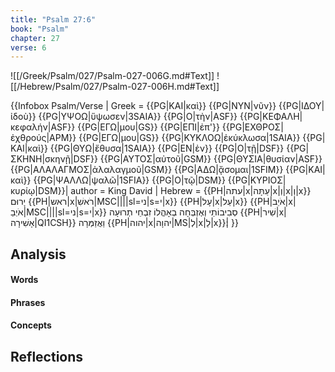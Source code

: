 ```yaml
---
title: "Psalm 27:6"
book: "Psalm"
chapter: 27
verse: 6
---
```

![[/Greek/Psalm/027/Psalm-027-006G.md#Text]]
![[/Hebrew/Psalm/027/Psalm-027-006H.md#Text]]

{{Infobox Psalm/Verse |
  Greek = {{PG|ΚΑΙ|καὶ}} {{PG|ΝΥΝ|νῦν}} {{PG|ΙΔΟΥ|ἰδοὺ}} {{PG|ΥΨΟΩ|ὕψωσεν|3SAIA}} {{PG|Ο|τὴν|ASF}} {{PG|ΚΕΦΑΛΗ|κεφαλήν|ASF}} {{PG|ΕΓΩ|μου|GS}} {{PG|ΕΠΙ|ἐπ'}} {{PG|ΕΧΘΡΟΣ|ἐχθρούς|APM}} {{PG|ΕΓΩ|μου|GS}} {{PG|ΚΥΚΛΟΩ|ἐκύκλωσα|1SAIA}} {{PG|ΚΑΙ|καὶ}} {{PG|ΘΥΩ|ἔθυσα|1SAIA}} {{PG|ΕΝ|ἐν}} {{PG|Ο|τῇ|DSF}} {{PG|ΣΚΗΝΗ|σκηνῇ|DSF}} {{PG|ΑΥΤΟΣ|αὐτοῦ|GSM}} {{PG|ΘΥΣΙΑ|θυσίαν|ASF}} {{PG|ΑΛΑΛΑΓΜΟΣ|ἀλαλαγμοῦ|GSM}} {{PG|ΑΔΩ|ᾄσομαι|1SFIM}} {{PG|ΚΑΙ|καὶ}} {{PG|ΨΑΛΛΩ|ψαλῶ|1SFIA}} {{PG|Ο|τῷ|DSM}} {{PG|ΚΥΡΙΟΣ|κυρίῳ|DSM}}|
  author = King David |
  Hebrew = {{PH|עתה|x|עַתָּה|x|וְ|x|וְ|x}}
יָרוּם
{{PH|ראש|x|רֹאשִׁ|MSC||||sl=ני|s=י|x}}
{{PH|עָל|x|עַל|x}}
{{PH|אֹיֵב|x|אֹיְבַ|MSC||||sl=ני|s=י|x}}
סְבִיבוֹתַי
וְאֶזְבְּחָה
בְאָהֳלוֹ
זִבְחֵי
תְרוּעָה
{{PH|שִׁיר|x|אָשִׁירָה|QI1CSH}}
וַאֲזַמְּרָה
{{PH|יהוה|x|יהוָה|MS|לְ|x|לַ|x}}׃|
}}

## Analysis

#### Words

#### Phrases

#### Concepts

## Reflections
